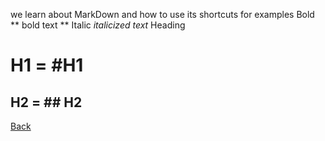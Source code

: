 we learn about MarkDown and how to use its shortcuts
for examples 
Bold	** bold text **
Italic	*italicized text*
Heading	
# H1 = #H1
## H2 = ## H2
[Back](../hw1)